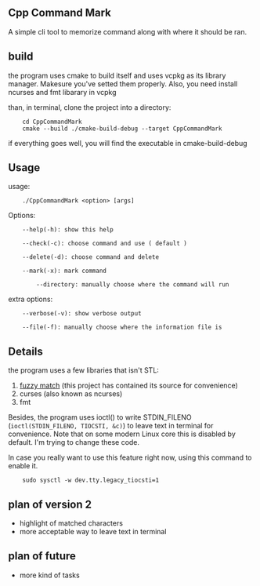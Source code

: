 ## Cpp Command Mark

A simple cli tool to memorize command along with where it should be ran.

## build

the program uses cmake to build itself and uses vcpkg as its library manager. Makesure you've setted them properly. Also, you need install ncurses and fmt libarary in vcpkg

than, in terminal, clone the project into a directory:

```
    cd CppCommandMark
    cmake --build ./cmake-build-debug --target CppCommandMark
```

if everything goes well, you will find the executable in cmake-build-debug

## Usage

usage:
```
    ./CppCommandMark <option> [args] 
```
Options:
```
	--help(-h): show this help
 
	--check(-c): choose command and use ( default )
 
	--delete(-d): choose command and delete
 
	--mark(-x): mark command
 
		--directory: manually choose where the command will run
```
extra options:
```
	--verbose(-v): show verbose output
 
	--file(-f): manually choose where the information file is
```
## Details

the program uses a few libraries that isn't STL:

1. [fuzzy match](https://github.com/philj56/fuzzy-match) \(this project has contained its source for convenience\)
2. curses \(also known as ncurses\)
3. fmt

Besides, the program uses ioctl\(\) to write STDIN_FILENO (`ioctl(STDIN_FILENO, TIOCSTI, &c)`) to leave text in terminal for convenience. Note that on some modern Linux core this is disabled by default. I'm trying to change these code.

In case you really want to use this feature right now, using this command to enable it.

```
    sudo sysctl -w dev.tty.legacy_tiocsti=1
```

## plan of version 2

- highlight of matched characters
- more acceptable way to leave text in terminal

## plan of future

- more kind of tasks